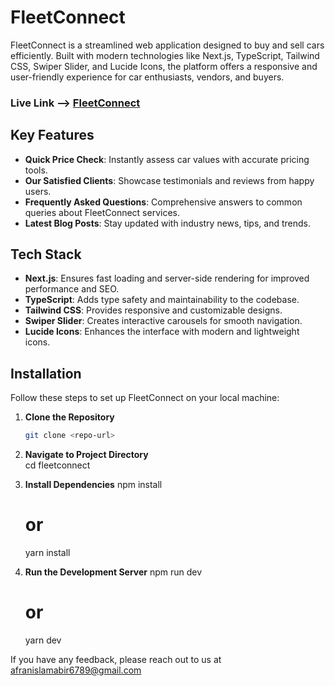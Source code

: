 # FleetConnect  

FleetConnect is a streamlined web application designed to buy and sell cars efficiently. Built with modern technologies like Next.js, TypeScript, Tailwind CSS, Swiper Slider, and Lucide Icons, the platform offers a responsive and user-friendly experience for car enthusiasts, vendors, and buyers.  


### Live Link --> [FleetConnect](https://fleet-connect.vercel.app)

## Key Features  

- **Quick Price Check**: Instantly assess car values with accurate pricing tools.  
- **Our Satisfied Clients**: Showcase testimonials and reviews from happy users.  
- **Frequently Asked Questions**: Comprehensive answers to common queries about FleetConnect services.  
- **Latest Blog Posts**: Stay updated with industry news, tips, and trends.  

## Tech Stack  

- **Next.js**: Ensures fast loading and server-side rendering for improved performance and SEO.  
- **TypeScript**: Adds type safety and maintainability to the codebase.  
- **Tailwind CSS**: Provides responsive and customizable designs.  
- **Swiper Slider**: Creates interactive carousels for smooth navigation.  
- **Lucide Icons**: Enhances the interface with modern and lightweight icons.  

## Installation  

Follow these steps to set up FleetConnect on your local machine:  

1. **Clone the Repository**  
   ```bash  
   git clone <repo-url>

2. **Navigate to Project Directory**  
   cd fleetconnect

3. **Install Dependencies**
   npm install
   # or
   yarn install

4. **Run the Development Server**
   npm run dev
   # or
   yarn dev



If you have any feedback, please reach out to us at afranislamabir6789@gmail.com


   






   
